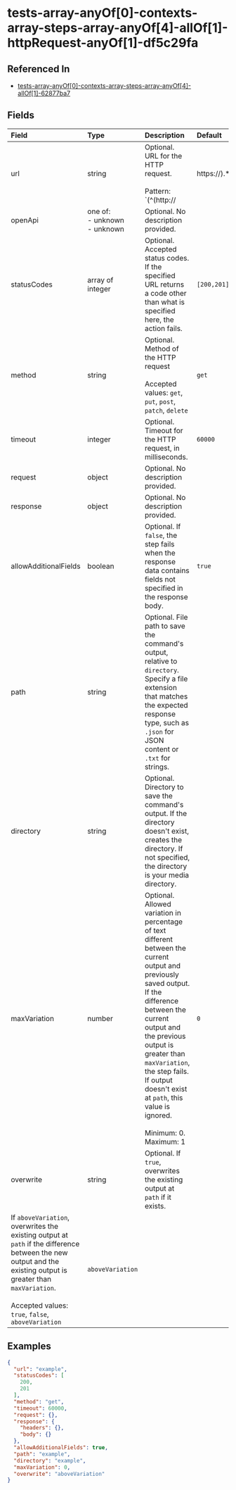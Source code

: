 
# tests-array-anyOf[0]-contexts-array-steps-array-anyOf[4]-allOf[1]-httpRequest-anyOf[1]-df5c29fa



## Referenced In

- [tests-array-anyOf[0]-contexts-array-steps-array-anyOf[4]-allOf[1]-62877ba7](/docs/references/schemas/tests-array-anyof-0--contexts-array-steps-array-anyof-4--allof-1--62877ba7)

## Fields

Field | Type | Description | Default
:-- | :-- | :-- | :--
url | string | Optional. URL for the HTTP request.<br/><br/>Pattern: `(^(http://|https://).*|\$[A-Za-z0-9_]+)` | 
openApi | one of:<br/>- unknown<br/>- unknown | Optional. No description provided. | 
statusCodes | array of integer | Optional. Accepted status codes. If the specified URL returns a code other than what is specified here, the action fails. | ``[200,201]``
method | string | Optional. Method of the HTTP request<br/><br/>Accepted values: `get`, `put`, `post`, `patch`, `delete` | `get`
timeout | integer | Optional. Timeout for the HTTP request, in milliseconds. | `60000`
request | object | Optional. No description provided. | 
response | object | Optional. No description provided. | 
allowAdditionalFields | boolean | Optional. If `false`, the step fails when the response data contains fields not specified in the response body. | `true`
path | string | Optional. File path to save the command's output, relative to `directory`. Specify a file extension that matches the expected response type, such as `.json` for JSON content or `.txt` for strings. | 
directory | string | Optional. Directory to save the command's output. If the directory doesn't exist, creates the directory. If not specified, the directory is your media directory. | 
maxVariation | number | Optional. Allowed variation in percentage of text different between the current output and previously saved output. If the difference between the current output and the previous output is greater than `maxVariation`, the step fails. If output doesn't exist at `path`, this value is ignored.<br/><br/>Minimum: 0. Maximum: 1 | `0`
overwrite | string | Optional. If `true`, overwrites the existing output at `path` if it exists.
If `aboveVariation`, overwrites the existing output at `path` if the difference between the new output and the existing output is greater than `maxVariation`.<br/><br/>Accepted values: `true`, `false`, `aboveVariation` | `aboveVariation`

## Examples

```json
{
  "url": "example",
  "statusCodes": [
    200,
    201
  ],
  "method": "get",
  "timeout": 60000,
  "request": {},
  "response": {
    "headers": {},
    "body": {}
  },
  "allowAdditionalFields": true,
  "path": "example",
  "directory": "example",
  "maxVariation": 0,
  "overwrite": "aboveVariation"
}
```
